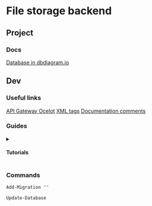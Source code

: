 # File storage backend

## Project

### Docs

[Database in dbdiagram.io](https://dbdiagram.io/d/64bd4ad502bd1c4a5e8bf005)

## Dev

### Useful links

[API Gateway Ocelot](https://ocelot.readthedocs.io/en/latest/features/authorization.html)
[XML tags](https://learn.microsoft.com/en-us/dotnet/csharp/language-reference/xmldoc/recommended-tags)
[Documentation comments](https://learn.microsoft.com/en-us/dotnet/csharp/language-reference/language-specification/documentation-comments)

### Guides

<details>
<summary><h4>Tutorials<h4></summary>

[connect to psql](https://youtu.be/z7G6HV7WWz0?si=cHTbdEOE16KJ5W0O)
[read user claims](https://youtu.be/7vqAHD9DlIA?si=KhJ1cYMce9Fa0GRs)
[Quartz background jobs](https://youtu.be/iD3jrj3RBuc?si=wSZ_Okv8HND8j9cA)

</details>

### Commands

```bash
Add-Migration ""
```

```bash
Update-Database
```
